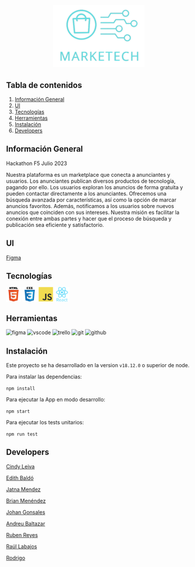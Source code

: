 <h1 align="center">
  <img src="./src/assets/images/logo.svg" alt= "Logo" width=250px> 
  
</h1>

## Tabla de contenidos 
   1. [Información General](#información-general)
   2. [UI](#UI)
   3. [Tecnologías](#tecnologías)
   4. [Herramientas](#herramientas)
   5. [Instalación](#instalación)
   6. [Developers](#developers)

## Información General
Hackathon F5 Julio 2023

Nuestra plataforma es un marketplace que conecta a anunciantes y usuarios. Los anunciantes publican diversos productos de tecnología, pagando por ello. Los usuarios exploran los anuncios de forma gratuita y pueden contactar directamente a los anunciantes. 
Ofrecemos una búsqueda avanzada por características, así como la opción de marcar anuncios favoritos. Además, notificamos a los usuarios sobre nuevos anuncios que coinciden con sus intereses. Nuestra misión es facilitar la conexión entre ambas partes y hacer que el proceso de búsqueda y publicación sea eficiente y satisfactorio.


## UI
[Figma](https://www.figma.com/file/E4tvc9slZWCUOGyn97CzCC/Hackathon?type=design&node-id=0%3A1&mode=design&t=vy51kYaMC37ZNdKg-1)



## Tecnologías
<div> <img src="https://raw.githubusercontent.com/devicons/devicon/master/icons/html5/html5-original-wordmark.svg" alt="html5" width="40" height="40"/>
<img src="https://raw.githubusercontent.com/devicons/devicon/master/icons/css3/css3-original-wordmark.svg" alt="css3" width="40" height="40"/>
<img src="https://raw.githubusercontent.com/devicons/devicon/master/icons/javascript/javascript-original.svg" alt="javascript" width="40" height="40"/> 
<img src="https://raw.githubusercontent.com/devicons/devicon/master/icons/react/react-original-wordmark.svg" alt="css3" width="40" height="40"/></div>

## Herramientas
<div>
<img src="https://www.vectorlogo.zone/logos/figma/figma-icon.svg" alt="figma" width="40" height="40"/>
<img src="https://w7.pngwing.com/pngs/512/824/png-transparent-visual-studio-code-hd-logo-thumbnail.png" alt="vscode" width="40" heigth="40"/>
<img src="https://w7.pngwing.com/pngs/115/721/png-transparent-trello-social-icons-icon.png" alt="trello" width="40" heigth="40"/>
<img src="https://www.vectorlogo.zone/logos/git-scm/git-scm-icon.svg" alt="git" width="40" height="40"/>
<img src="https://cdn-icons-png.flaticon.com/512/25/25231.png" alt="github" width="40" heigth="40"/> </div>

## Instalación
Este proyecto se ha desarrollado en la version `v18.12.0` o superior de node.

Para instalar las dependencias:

  `npm install`

Para ejecutar la App en modo desarrollo:

  `npm start`

Para ejecutar los tests unitarios: 

  `npm run test`

## Developers

[Cindy Leiva](https://github.com/CindyLeiva)

[Edith Baldó]()

[Jatna Mendez]()

[Brian Menéndez]()

[Johan Gonsales]()

[Andreu Baltazar]()

[Ruben Reyes]()

[Raúl Labajos]()

[Rodrigo]()
